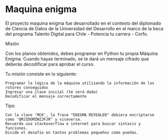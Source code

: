 # Maquina enigma

El proyecto maquina enigma fue desarrollado en el contexto del diplomado de Ciencia de Datos de la Universidad del Desarrollo en el marco de la beca del programa Talento Digital para Chile - Potencia tu carrera - Corfo. 

Misión

Con los planos obtenidos, debes programar en Python tu propia Máquina Enigma. Cuando hayas terminado, se te dará un mensaje cifrado que deberás decodificar para aprobar el curso.

Tu misión consiste en lo siguiente:

    Programar la lógica de la máquina utilizando la información de los rotores conseguidos
    Ingresar una clave inicial (te será dada)
    Decodificar el mensaje correctamente

Tips:

    Con la clave 'MCK', la frace "ENIGMA REVEALED" debiera encriptarse como 'QMJIDOMZWZJFJR" y viceversa.
    Recuerda usa stackoverflow e internet para buscar sintaxis y funciones.
    Divide el desafío en tantos problemas pequeños como puedas.
